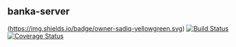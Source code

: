 ## banka-server
(https://img.shields.io/badge/owner-sadiq-yellowgreen.svg)
[![Build Status](https://travis-ci.org/saslamp/banker-server.svg?branch=master)](https://travis-ci.org/saslamp/banker-server)
[![Coverage Status](https://coveralls.io/repos/github/saslamp/banker-server/badge.svg?branch=master)](https://coveralls.io/github/saslamp/banker-server?branch=master)

